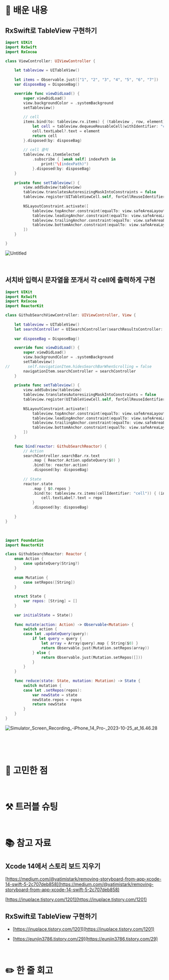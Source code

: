 # 📝 배운 내용

## RxSwift로 TableView 구현하기


```swift
import UIKit
import RxSwift
import RxCocoa

class ViewController: UIViewController {
    
    let tableview = UITableView()
    
    let items = Observable.just(["1", "2", "3", "4", "5", "6", "7"])
    var disposeBag = DisposeBag()

    override func viewDidLoad() {
        super.viewDidLoad()
        view.backgroundColor = .systemBackground
        setTableview()
        
        // cell
        items.bind(to: tableview.rx.items) { (tableview , row, element) in
            let cell = tableview.dequeueReusableCell(withIdentifier: "cell")!
            cell.textLabel?.text = element
            return cell
        }.disposed(by: disposeBag)
        
        // cell 클릭
        tableview.rx.itemSelected
            .subscribe { [weak self] indexPath in
                print("\(indexPath)")
            }.disposed(by: disposeBag)
    }
    
    private func setTableview() {
        view.addSubview(tableview)
        tableview.translatesAutoresizingMaskIntoConstraints = false
        tableview.register(UITableViewCell.self, forCellReuseIdentifier: "cell")
        
        NSLayoutConstraint.activate([
            tableview.topAnchor.constraint(equalTo: view.safeAreaLayoutGuide.topAnchor),
            tableview.leadingAnchor.constraint(equalTo: view.safeAreaLayoutGuide.leadingAnchor),
            tableview.trailingAnchor.constraint(equalTo: view.safeAreaLayoutGuide.trailingAnchor),
            tableview.bottomAnchor.constraint(equalTo: view.safeAreaLayoutGuide.bottomAnchor),
        ])
    }

}
```

![Untitled](32693e55_Untitled.png)

<br/>

## 서치바 입력시 문자열을 쪼개서 각 cell에 출력하게 구현


```swift
import UIKit
import RxSwift
import RxCocoa
import ReactorKit

class GithubSearchViewController: UIViewController, View {
    
    let tableview = UITableView()
    let searchController = UISearchController(searchResultsController: nil)
    
    var disposeBag = DisposeBag()

    override func viewDidLoad() {
        super.viewDidLoad()
        view.backgroundColor = .systemBackground
        setTableview()
//        self.navigationItem.hidesSearchBarWhenScrolling = false
        navigationItem.searchController = searchController
    }
    
    private func setTableview() {
        view.addSubview(tableview)
        tableview.translatesAutoresizingMaskIntoConstraints = false
        tableview.register(UITableViewCell.self, forCellReuseIdentifier: "cell")
        
        NSLayoutConstraint.activate([
            tableview.topAnchor.constraint(equalTo: view.safeAreaLayoutGuide.topAnchor),
            tableview.leadingAnchor.constraint(equalTo: view.safeAreaLayoutGuide.leadingAnchor),
            tableview.trailingAnchor.constraint(equalTo: view.safeAreaLayoutGuide.trailingAnchor),
            tableview.bottomAnchor.constraint(equalTo: view.safeAreaLayoutGuide.bottomAnchor),
        ])
    }
    
    func bind(reactor: GithubSearchReactor) {
        // Action
        searchController.searchBar.rx.text
            .map { Reactor.Action.updateQuery($0) }
            .bind(to: reactor.action)
            .disposed(by: disposeBag)
        
        // State
        reactor.state
            .map { $0.repos }
            .bind(to: tableview.rx.items(cellIdentifier: "cell")) { (indexPath, repo, cell) in
                cell.textLabel?.text = repo
            }
            .disposed(by: disposeBag)
        
    }
}
```

<br/>


```swift
import Foundation
import ReactorKit

class GithubSearchReactor: Reactor {
    enum Action {
        case updateQuery(String?)
    }
    
    enum Mutation {
        case setRepos([String])
    }
    
    struct State {
        var repos: [String] = []
    }
    
    var initialState = State()
    
    func mutate(action: Action) -> Observable<Mutation> {
        switch action {
        case let .updateQuery(query):
            if let query = query {
                let array = Array(query).map { String($0) }
                return Observable.just(Mutation.setRepos(array))
            } else {
                return Observable.just(Mutation.setRepos([]))
            }
        }
    }
    
    func reduce(state: State, mutation: Mutation) -> State {
        switch mutation {
        case let .setRepos(repos):
            var newState = state
            newState.repos = repos
            return newState
        }
    }
}
```

![Simulator_Screen_Recording_-_iPhone_14_Pro_-_2023-10-25_at_16.46.28](d9bbaf08_Simulator_Screen_Recording_-_iPhone_14_Pro_-_2023-10-25_at_16.46.28.gif)

<br/>

<br/>

<br/>

# 🤔 고민한 점

<br/>

# ⚒️ 트러블 슈팅

<br/>

# 📚 참고 자료

## Xcode 14에서 스토리 보드 지우기

[https://medium.com/@yatimistark/removing-storyboard-from-app-xcode-14-swift-5-2c707deb858](https://medium.com/@yatimistark/removing-storyboard-from-app-xcode-14-swift-5-2c707deb858)

[https://inuplace.tistory.com/1201](https://inuplace.tistory.com/1201)

## RxSwift로 TableView 구현하기

- [https://inuplace.tistory.com/1201](https://inuplace.tistory.com/1201)

- [https://eunjin3786.tistory.com/29](https://eunjin3786.tistory.com/29)

<br/>

# ✏️ 한 줄 회고

